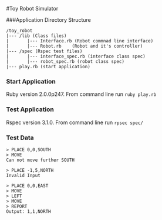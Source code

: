#Toy Robot Simulator

###Application Directory Structure

```
/toy_robot
|--- /lib (Class files)
|		|--- Interface.rb (Robot commnad line interface)
|		|--- Robot.rb 	 (Robot and it's controller)
|--- /spec (Rspec test files)
|		|--- interface_spec.rb (interface class spec)
|		|--- robot_spec.rb (robot class spec)
|--- play.rb (start application)
``` 

### Start Application
Ruby version 2.0.0p247. From command line run  `ruby play.rb`

### Test Application  

Rspec version 3.1.0. From command line run `rpsec spec/`

### Test Data
```
> PLACE 0,0,SOUTH
> MOVE
Can not move further SOUTH
```

```
> PLACE -1,5,NORTH
Invalid Input
```

```
> PLACE 0,0,EAST
> MOVE
> LEFT
> MOVE
> REPORT
Output: 1,1,NORTH
```